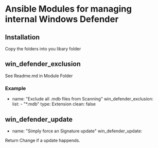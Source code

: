 # Ansible Modules for managing internal Windows Defender

## Installation

Copy the folders into you libary folder

## win_defender_exclusion

See Readme.md in Module Folder

### Example
- name: "Exclude all .mdb files from Scanning"
  win_defender_exclusion:
    list: 
      - "*.mdb"
    type: Extension
    clean: false

## win_defender_update
- name: "Simply force an Signature update"
  win_defender_update:

Return Change if a update happends.